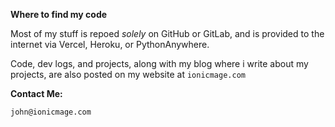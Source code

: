 **Where to find my code**

Most of my stuff is repoed *solely* on GitHub or GitLab, and is provided to the internet via Vercel, Heroku, or PythonAnywhere. 

Code, dev logs, and projects, along with my blog where i write about my projects, are also posted on my website at ```ionicmage.com```

**Contact Me:**

```john@ionicmage.com```
